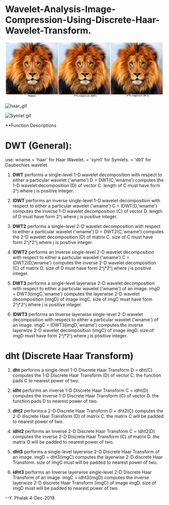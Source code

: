 # Wavelet-Analysis-Image-Compression-Using-Discrete-Haar-Wavelet-Transform.


![Compressed_Images_Comparision](/media/New%20Bitmap%20Image.png)

![haar_gif](/media/Haar.gif)

![Symlet gif](/media/Symlets.gif)



**Function Descriptions 


# DWT (General):

use:
 wname = 'haar' for Haar Wavelet.
       = 'sym1' for Symlets.
       = 'db1'  for Daubechies wavelet.


 1)  **DWT** performs a single-level 1-D wavelet decomposition
    with respect to either a particular wavelet ('wname')
   D = DWT(C,'wname') computes the 1-D wavelet decomposition (D) of vector C.
   length of C must have form 2^j where j is positive integer.

 2)  **IDWT** performs an inverse single-level 1-D wavelet decomposition
    with respect to either a particular wavelet ('wname')
   C = IDWT(D,'wname') computes the inverse 1-D wavelet decomposition (C) of vector D.
   length of D must have form 2^j where j is positive integer.
 
 3)  **DWT2** performs a single-level 2-D wavelet decomposition
    with respect to either a particular wavelet ('wname')
   D = DWT2(C,'wname') computes the 2-D wavelet decomposition (D) of matrix C.
   size of C must have form 2^j*2^j where j is positive integer. 
 
 4)  **IDWT2** performs an Inverse single-level 2-D wavelet decomposition
    with respect to either a particular wavelet ('wname')
   C = IDWT2(D,'wname') computes the inverse 2-D wavelet decomposition (C) of matrix D.
   size of D must have form 2^j*2^j where j is positive integer. 

 5)  **DWT3** performs a single-level layerwise 2-D wavelet decomposition
    with respect to either a particular wavelet ('wname') of an image.
   imgD = DWT3(imgC,'wname') computes the layerwise 2-D wavelet decomposition (imgD) of image imgC.
   size of imgC must have form 2^j*2^j where j is positive integer. 
 
 6)  **IDWT3** performs an Inverse layerwise single-level 2-D wavelet decomposition
    with respect to either a particular wavelet ('wname') of an image.
   imgC = IDWT3(imgD,'wname') computes the inverse layerwize 2-D wavelet decomposition (imgC) of image imgD.
   size of imgD must have form 2^j*2^j where j is positive integer. 



# dht  (Discrete Haar Transform)

 1)  **dht** performs a single-level 1-D Discrete Haar Transform
   D = dht(C) computes the 1-D Discrete Haar Transform (D) of vector C.
   the function pads C to nearest power of two.

 2)  **idht** performs an inverse 1-D Discrete Haar Transform
   C = idht(D) computes the inverse 1-D Discrete Haar Transform (C) of vector D.
   the function pads D to nearest power of two.
 
 3)  **dht2** performs a 2-D Discrete Haar Transform
   D = dht2(C) computes the 2-D discrete Haar Transform (D) of matrix C.
   the matrix C will be padded to nearest power of two. 
 
 4)  **idht2** performs an Inverse 2-D Discrete Haar Transform
   C = idht2(D) computes the inverse 2-D Discrete Haar Transform (C) of matrix D.
   the matrix D will be padded to nearest power of two. 

 5)  **dht3** performs a single-level layerwise 2-D Discrete Haar Transform of an image.
   imgD = dht3(imgC) computes the layerwise 2-D discrete Haar Transform.
   size of imgC must will be padded to nearest power of two. 
 
 6)  **idht3** performs an Inverse layerwise single-level 2-D Discrete Haar Transform of an image.
   imgC = idht3(imgD) computes the inverse layerwize 2-D discrete Haar Transform (imgC) of image imgD.
   size of imgD must will be padded to nearest power of two. 


--Y. Phalak 4-Dec-2019.
   
